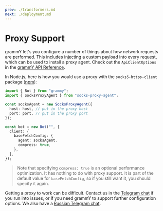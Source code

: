 ```yaml
---
prev: ./transformers.md
next: ./deployment.md
---
```


# Proxy Support

grammY let's you configure a number of things about how network requests are performed.
This includes injecting a custom payload into every request, which can be used to install a proxy agent.
Check out the `ApiClientOptions` in the [grammY API Reference](https://doc.deno.land/https://deno.land/x/grammy/mod.ts/~/ApiClientOptions).

In Node.js, here is how you would use a proxy with the `socks5-https-client` package ([npm](https://www.npmjs.com/package/socks-proxy-agent)):

```ts
import { Bot } from "grammy";
import { SocksProxyAgent } from "socks-proxy-agent";

const socksAgent = new SocksProxyAgent({
  host: host, // put in the proxy host
  port: port, // put in the proxy port
});

const bot = new Bot("", {
  client: {
    baseFetchConfig: {
      agent: socksAgent,
      compress: true,
    },
  },
});
```

> Note that specifying `compress: true` is an optional performance optimization.
> It has nothing to do with proxy support.
> It is part of the default value for `baseFetchConfig`, so if you still want it, you should specify it again.

Getting a proxy to work can be difficult.
Contact us in the [Telegram chat](https://t.me/grammyjs) if you run into issues, or if you need grammY to support further configuration options.
We also have a [Russian Telegram chat](https://t.me/grammyjs_ru).
